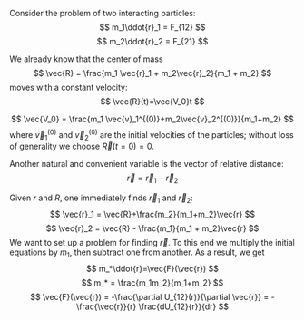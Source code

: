 Consider the problem of two interacting particles:
$$
m_1\ddot{r}_1 = F_{12}
$$
$$
m_2\ddot{r}_2 = F_{21}
$$

We already know that the center of mass
$$
\vec{R} = \frac{m_1 \vec{r}_1 + m_2\vec{r}_2}{m_1 + m_2}
$$
moves with a constant velocity:
$$
\vec{R}(t)=\vec{V_0}t
$$

$$
\vec{V_0} = \frac{m_1 \vec{v}_1^{(0)}+m_2\vec{v}_2^{(0)}}{m_1+m_2}
$$
where $\vec{v}_1^{(0)}$ and $\vec{v}_2^{(0)}$ are the initial velocities of the particles;  without loss of generality we choose $\vec{R}(t=0)=0$. 

Another natural and convenient variable is the vector of relative distance:
$$
\vec{r}=\vec{r}_1-\vec{r}_2
$$

Given $r$ and $R$, one immediately finds $\vec{r}_1$ and $\vec{r}_2$:
$$
\vec{r}_1 = \vec{R}+\frac{m_2}{m_1+m_2}\vec{r}
$$
$$
\vec{r}_2 = \vec{R} - \frac{m_1}{m_1 + m_2}\vec{r}
$$
We want to set up a problem for finding $\vec{r}$. To this end we multiply the initial equations by $m_1$, then subtract one from another. As a result, we get
$$
m_*\ddot{r}=\vec{F}(\vec{r})
$$
$$
m_* = \frac{m_1m_2}{m_1+m_2}
$$
$$
\vec{F}(\vec{r}) = -\frac{\partial U_{12}(r)}{\partial \vec{r}} = -\frac{\vec{r}}{r} \frac{dU_{12}{r}}{dr}
$$